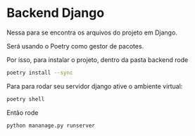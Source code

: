 # Backend Django

Nessa para se encontra os arquivos do projeto em Django.

Será usando o Poetry como gestor de pacotes.

Por isso, para instalar o projeto, dentro da pasta backend rode

```bash
poetry install --sync
```

Para para rodar seu servidor django ative o ambiente virtual:

```bash
poetry shell
```

Então rode

```bash
python mananage.py runserver
```